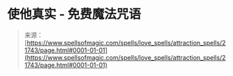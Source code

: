 <!--yml

category: 未分类

date: 2024-06-12 19:05:31

-->

# 使他真实 - 免费魔法咒语

> 来源：[https://www.spellsofmagic.com/spells/love_spells/attraction_spells/21743/page.html#0001-01-01](https://www.spellsofmagic.com/spells/love_spells/attraction_spells/21743/page.html#0001-01-01)
